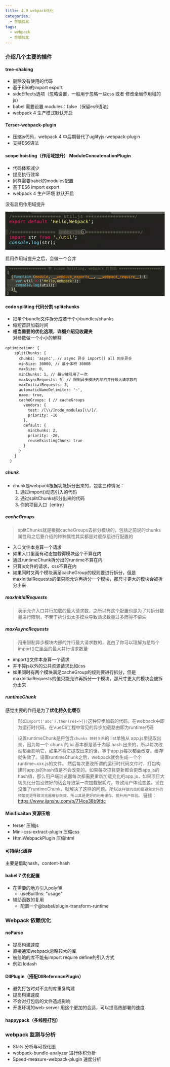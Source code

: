 ```yaml
---
title: 4.9 webpack优化
categories: 
  - 性能优化
tags: 
  - webpack
  - 性能优化
---
```


### 介绍几个主要的插件

#### tree-shaking

- 删除没有使用的代码
- 基于ES6的import export
- sideEffects选项（忽略设置，一般用于忽略一些css 或者 修改全局作用域的js）
- babel 需要设置 modules：false（保留es6语法）
- webpack 4 生产模式默认开启

#### Terser-webpack-plugin

- 压缩js代码，webpack 4 中后期替代了uglifyjs-webpack-plugin
- 支持ES6语法

#### scope hoisting（作用域提升）  ModuleConcatenationPlugin

- 代码体积减少
- 提高执行效率
- 同样需要babel的modules配置
- 基于ES6 import export
- webpack 4 生产环境 默认开启

没有启用作用域提升

![image-20210124154018793](webpack//image-20210124154018793.png)

启用作用域提升之后，会做一个合并

![image-20210124154325923](webpack//image-20210124154325923.png)

#### code spiliting 代码分割 splitchunks

- 把单个bundle文件拆分成若干个小bundles/chunks
- 缩短首屏加载时间
- **相当重要的优化选项，详细介绍见收藏夹**  
对参数做一个小小的解释
```
optimization: {
    splitChunks: {
      chunks: 'async', // async 异步 import() all 同步异步
      minSize: 30000, // 最小体积 3000B
      maxSize: 0,
      minChunks: 1, // 最少被引用了一次
      maxAsyncRequests: 5, // 限制异步模块内部的并行最大请求数的
      maxInitialRequests: 3,
      automaticNameDelimiter: '~',
      name: true,
      cacheGroups: { // cacheGroups
        vendors: {
          test: /[\\/]node_modules[\\/]/,
          priority: -10
        },
        default: {
          minChunks: 2,
          priority: -20,
          reuseExistingChunk: true
        }
      }
    }
  }
```
##### **chunk**

- chunk是webpack根据功能拆分出来的，包含三种情况：
  1. 通过import()动态引入的代码
  2. 通过splitChunks拆分出来的代码
  3. 你的项目入口（entry）

##### **cacheGroups** 

> splitChunks就是根据cacheGroups去拆分模块的，包括之前说的chunks属性和之后要介绍的种种属性其实都是对缓存组进行配置的

- 入口文件本身算一个请求
- 如果入口里面有动态加载得模块这个不算在内
- 通过runtimeChunk拆分出的runtime不算在内
- 只算js文件的请求，css不算在内
- 如果同时又两个模块满足cacheGroup的规则要进行拆分，但是maxInitialRequests的值只能允许再拆分一个模块，那尺寸更大的模块会被拆分出来

##### **maxInitialRequests**

> 表示允许入口并行加载的最大请求数，之所以有这个配置也是为了对拆分数量进行限制，不至于拆分出太多模块导致请求数量过多而得不偿失

##### **maxAsyncRequests**

> 用来限制异步模块内部的并行最大请求数的，说白了你可以理解为是每个import()它里面的最大并行请求数量

- import()文件本身算一个请求
- 并不算js以外的公共资源请求比如css
- 如果同时有两个模块满足cacheGroup的规则要进行拆分，但是maxInitialRequests的值只能允许再拆分一个模块，那尺寸更大的模块会被拆分出来

##### runtimeChunk

感觉主要的作用是为了**优化持久化缓存**

> 形如`import('abc').then(res=>{})`这种异步加载的代码，在webpack中即为运行时代码。在VueCli工程中常见的异步加载路由即为runtime代码

> 设置runtimeChunk是将包含`chunks 映射关系`的 list单独从 app.js里提取出来，因为每一个 chunk 的 id 基本都是基于内容 hash 出来的，所以每次改动都会影响它，如果不将它提取出来的话，等于app.js每次都会改变。缓存就失效了。设置runtimeChunk之后，webpack就会生成一个个runtime~xxx.js的文件。
>  然后每次更改所谓的运行时代码文件时，打包构建时app.js的hash值是不会改变的。如果每次项目更新都会更改app.js的hash值，那么用户端浏览器每次都需要重新加载变化的app.js，如果项目大切优化分包没做好的话会导致第一次加载很耗时，导致用户体验变差。现在设置了runtimeChunk，就解决了这样的问题。所以`这样做的目的是避免文件的频繁变更导致浏览器缓存失效，所以其是更好的利用缓存。提升用户体验。`
> 链接：https://www.jianshu.com/p/714ce38b9fdc

#### Minificaiton 资源压缩

- terser 压缩js
- Mini-css-extract-plugin 压缩css
- HtmlWebpackPlugin 压缩html

#### 可持续化缓存

主要是借助hash，content-hash

#### babel 7 优化配置

- 在需要的地方引入polyfill
  - useBuiltIns:  "usage"
- 辅助函数的复用
  - 配置一个@babel/plugin-transform-runtime

### Webpack 依赖优化

#### noParse

- 提高构建速度
- 直接通知webpack忽略较大的库
- 被忽略的库不能有import require define的引入方式
- 例如 lodash

#### DllPlugin（搭配DllReferencePlugin）

- 避免打包时对不变的库重复构建
- 提高构建速度
- 不会对打包后的文件造成影响
- 开发环境的web-server 用这个更加的合适，可以提高热部署的速度

#### happypack（多线程打包）

### webpack 监测与分析

- Stats 分析与可视化图
- webpack-bundle-analyzer 进行体积分析
- Speed-measure-webpack-plugin 速度分析

